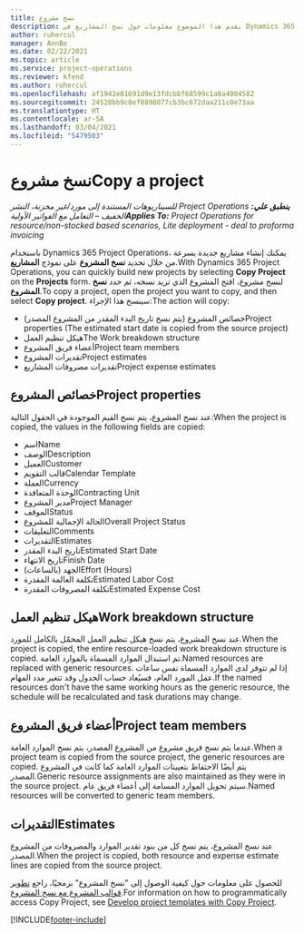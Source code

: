```yaml
---
title: نسخ مشروع
description: يقدم هذا الموضوع معلومات حول نسخ المشاريع في Dynamics 365 Project Operations.
author: ruhercul
manager: AnnBe
ms.date: 02/22/2021
ms.topic: article
ms.service: project-operations
ms.reviewer: kfend
ms.author: ruhercul
ms.openlocfilehash: af1942e81691d9e13fdcbbf68599c1a8a4004582
ms.sourcegitcommit: 24528bb9c0ef8898077cb3bc672daa211c0e73aa
ms.translationtype: HT
ms.contentlocale: ar-SA
ms.lasthandoff: 03/04/2021
ms.locfileid: "5479503"
---
```

# <a name="copy-a-project"></a><span data-ttu-id="5de0e-103">نسخ مشروع</span><span class="sxs-lookup"><span data-stu-id="5de0e-103">Copy a project</span></span>

<span data-ttu-id="5de0e-104">_**ينطبق علي:** ‏‫Project Operations للسيناريوهات المستندة إلى مورد/غير مخزنة‬، ‏‫النشر الخفيف – التعامل مع الفواتير الأولية‬_</span><span class="sxs-lookup"><span data-stu-id="5de0e-104">_**Applies To:** Project Operations for resource/non-stocked based scenarios, Lite deployment - deal to proforma invoicing_</span></span>

<span data-ttu-id="5de0e-105">باستخدام Dynamics 365 Project Operations، يمكنك إنشاء مشاريع جديدة بسرعة من خلال تحديد **نسخ المشروع** على نموذج **المشاريع**.</span><span class="sxs-lookup"><span data-stu-id="5de0e-105">With Dynamics 365 Project Operations, you can quickly build new projects by selecting **Copy Project** on the **Projects** form.</span></span> <span data-ttu-id="5de0e-106">لنسخ مشروع، افتح المشروع الذي تريد نسخه، ثم حدد **نسخ المشروع**.</span><span class="sxs-lookup"><span data-stu-id="5de0e-106">To copy a project, open the project you want to copy, and then select **Copy project**.</span></span> <span data-ttu-id="5de0e-107">سينسخ هذا الإجراء:</span><span class="sxs-lookup"><span data-stu-id="5de0e-107">The action will copy:</span></span>

- <span data-ttu-id="5de0e-108">خصائص المشروع (يتم نسخ تاريخ البدء المقدر من المشروع المصدر)</span><span class="sxs-lookup"><span data-stu-id="5de0e-108">Project properties (The estimated start date is copied from the source project)</span></span>
- <span data-ttu-id="5de0e-109">هيكل تنظيم العمل</span><span class="sxs-lookup"><span data-stu-id="5de0e-109">The Work breakdown structure</span></span>
- <span data-ttu-id="5de0e-110">أعضاء فريق المشروع</span><span class="sxs-lookup"><span data-stu-id="5de0e-110">Project team members</span></span>
- <span data-ttu-id="5de0e-111">تقديرات المشروع</span><span class="sxs-lookup"><span data-stu-id="5de0e-111">Project estimates</span></span>
- <span data-ttu-id="5de0e-112">تقديرات مصروفات المشاريع</span><span class="sxs-lookup"><span data-stu-id="5de0e-112">Project expense estimates</span></span>

## <a name="project-properties"></a><span data-ttu-id="5de0e-113">خصائص المشروع</span><span class="sxs-lookup"><span data-stu-id="5de0e-113">Project properties</span></span>

<span data-ttu-id="5de0e-114">عند نسخ المشروع، يتم نسخ القيم الموجودة في الحقول التالية:</span><span class="sxs-lookup"><span data-stu-id="5de0e-114">When the project is copied, the values in the following fields are copied:</span></span>

- <span data-ttu-id="5de0e-115">اسم</span><span class="sxs-lookup"><span data-stu-id="5de0e-115">Name</span></span>
- <span data-ttu-id="5de0e-116">‏‏الوصف</span><span class="sxs-lookup"><span data-stu-id="5de0e-116">Description</span></span>
- <span data-ttu-id="5de0e-117">العميل</span><span class="sxs-lookup"><span data-stu-id="5de0e-117">Customer</span></span>
- <span data-ttu-id="5de0e-118">قالب التقويم</span><span class="sxs-lookup"><span data-stu-id="5de0e-118">Calendar Template</span></span>
- <span data-ttu-id="5de0e-119">‏‏العملة</span><span class="sxs-lookup"><span data-stu-id="5de0e-119">Currency</span></span>
- <span data-ttu-id="5de0e-120">الوحدة المتعاقدة</span><span class="sxs-lookup"><span data-stu-id="5de0e-120">Contracting Unit</span></span>
- <span data-ttu-id="5de0e-121">مدير المشروع</span><span class="sxs-lookup"><span data-stu-id="5de0e-121">Project Manager</span></span>
- <span data-ttu-id="5de0e-122">الموقف</span><span class="sxs-lookup"><span data-stu-id="5de0e-122">Status</span></span>
- <span data-ttu-id="5de0e-123">الحالة الإجمالية للمشروع</span><span class="sxs-lookup"><span data-stu-id="5de0e-123">Overall Project Status</span></span>
- <span data-ttu-id="5de0e-124">التعليقات</span><span class="sxs-lookup"><span data-stu-id="5de0e-124">Comments</span></span>
- <span data-ttu-id="5de0e-125">التقديرات</span><span class="sxs-lookup"><span data-stu-id="5de0e-125">Estimates</span></span>
- <span data-ttu-id="5de0e-126">تاريخ البدء المقدر</span><span class="sxs-lookup"><span data-stu-id="5de0e-126">Estimated Start Date</span></span>
- <span data-ttu-id="5de0e-127">تاريخ الانتهاء</span><span class="sxs-lookup"><span data-stu-id="5de0e-127">Finish Date</span></span>
- <span data-ttu-id="5de0e-128">الجهد (بالساعات)</span><span class="sxs-lookup"><span data-stu-id="5de0e-128">Effort (Hours)</span></span>
- <span data-ttu-id="5de0e-129">تكلفة العالمة المقدرة</span><span class="sxs-lookup"><span data-stu-id="5de0e-129">Estimated Labor Cost</span></span>
- <span data-ttu-id="5de0e-130">تكلفة المصروفات المقدرة</span><span class="sxs-lookup"><span data-stu-id="5de0e-130">Estimated Expense Cost</span></span>

## <a name="work-breakdown-structure"></a><span data-ttu-id="5de0e-131">هيكل تنظيم العمل</span><span class="sxs-lookup"><span data-stu-id="5de0e-131">Work breakdown structure</span></span>

<span data-ttu-id="5de0e-132">عند نسخ المشروع، يتم نسخ هيكل تنظيم العمل المحمّل بالكامل للمورد.</span><span class="sxs-lookup"><span data-stu-id="5de0e-132">When the project is copied, the entire resource-loaded work breakdown structure is copied.</span></span> <span data-ttu-id="5de0e-133">تم استبدال الموارد المسماة بالموارد العامة.</span><span class="sxs-lookup"><span data-stu-id="5de0e-133">Named resources are replaced with generic resources.</span></span> <span data-ttu-id="5de0e-134">إذا لم تتوفر لدى الموارد المسماة نفس ساعات عمل المورد العام، فسيُعاد حساب الجدول وقد تتغير مدد المهام.</span><span class="sxs-lookup"><span data-stu-id="5de0e-134">If the named resources don't have the same working hours as the generic resource, the schedule will be recalculated and task durations may change.</span></span>

## <a name="project-team-members"></a><span data-ttu-id="5de0e-135">أعضاء فريق المشروع</span><span class="sxs-lookup"><span data-stu-id="5de0e-135">Project team members</span></span>

<span data-ttu-id="5de0e-136">عندما يتم نسخ فريق مشروع من المشروع المصدر، يتم نسخ الموارد العامة.</span><span class="sxs-lookup"><span data-stu-id="5de0e-136">When a project team is copied from the source project, the generic resources are copied.</span></span> <span data-ttu-id="5de0e-137">يتم أيضًا الاحتفاظ بتعيينات الموارد العامة كما كانت في المشروع المصدر.</span><span class="sxs-lookup"><span data-stu-id="5de0e-137">Generic resource assignments are also maintained as they were in the source project.</span></span> <span data-ttu-id="5de0e-138">سيتم تحويل الموارد المسامة إلى أعضاء فريق عام.</span><span class="sxs-lookup"><span data-stu-id="5de0e-138">Named resources will be converted to generic team members.</span></span>

## <a name="estimates"></a><span data-ttu-id="5de0e-139">التقديرات</span><span class="sxs-lookup"><span data-stu-id="5de0e-139">Estimates</span></span>

<span data-ttu-id="5de0e-140">عند نسخ المشروع، يتم نسخ كل من بنود تقدير الموارد والمصروفات من المشروع المصدر.</span><span class="sxs-lookup"><span data-stu-id="5de0e-140">When the project is copied, both resource and expense estimate lines are copied from the source project.</span></span> 

<span data-ttu-id="5de0e-141">للحصول على معلومات حول كيفية الوصول إلى "نسخ المشروع" برمجيًا، راجع [تطوير قوالب المشروع مع نسخ المشروع‬‬](dev-copy-project.md).</span><span class="sxs-lookup"><span data-stu-id="5de0e-141">For information on how to programmatically access Copy Project, see [Develop project templates with Copy Project](dev-copy-project.md).</span></span>


[!INCLUDE[footer-include](../includes/footer-banner.md)]

